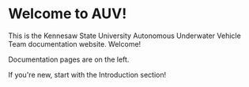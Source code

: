 # Welcome to AUV!


This is the Kennesaw State University Autonomous Underwater Vehicle Team documentation website. Welcome!

Documentation pages are on the left.

If you're new, start with the Introduction section!
